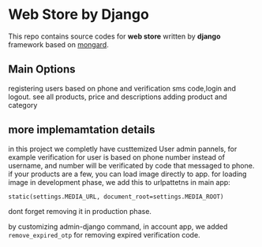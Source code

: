 # Web Store by Django

This repo contains source codes for **web store** written by **django** framework based on [mongard](https://www.mongard.ir).

## Main Options
registering users based on phone and verification sms code,login and logout.
see all products, price and descriptions
adding product and category 


## more implemamtation details

in this project we completly have custtemized User admin pannels, for example verification for user is based on  phone number instead of username, and number will be verificated by code that messaged to phone.
if your products are a few, you can load image directly to app.
for loading image in development phase, we add this to urlpattetns in main app:
```
static(settings.MEDIA_URL, document_root=settings.MEDIA_ROOT)
```
dont forget removing it in production phase.

by customizing admin-django command, in account app, we added `remove_expired_otp` for removing expired verification code. 

